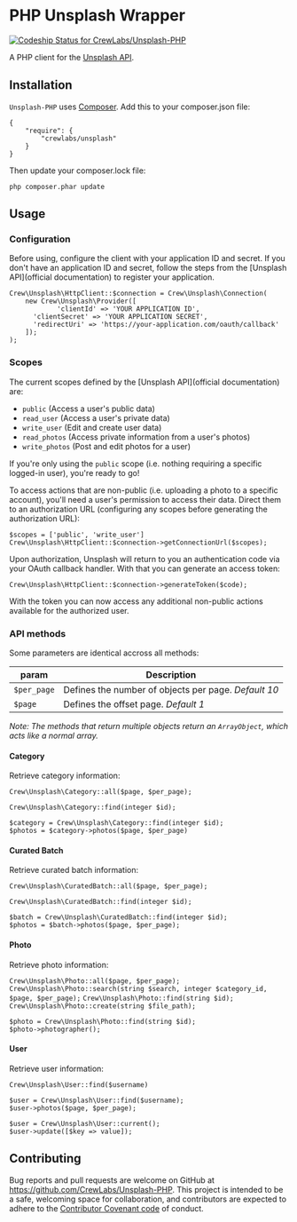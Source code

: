 # PHP Unsplash Wrapper

[ ![Codeship Status for CrewLabs/Unsplash-PHP](https://codeship.com/projects/60048560-0bba-0133-b04d-265ef25499ca/status?branch=master)](https://codeship.com/projects/90915)

A PHP client for the [Unsplash API][official documentation].

## Installation

`Unsplash-PHP` uses [Composer](https://getcomposer.org/). Add this to your composer.json file:

```
{
    "require": {
        "crewlabs/unsplash"
    }
}
```

Then update your composer.lock file:

`php composer.phar update`

## Usage

### Configuration

Before using, configure the client with your application ID and secret. If you don't have an application ID and secret, follow the steps from the [Unsplash API](official documentation) to register your application.

```
Crew\Unsplash\HttpClient::$connection = Crew\Unsplash\Connection(
	new Crew\Unsplash\Provider([
			'clientId' => 'YOUR APPLICATION ID',
      'clientSecret' => 'YOUR APPLICATION SECRET',
      'redirectUri' => 'https://your-application.com/oauth/callback'
	]);
);
```

### Scopes

The current scopes defined by the [Unsplash API](official documentation) are:

- `public` (Access a user's public data)
- `read_user` (Access a user's private data)
- `write_user` (Edit and create user data)
- `read_photos` (Access private information from a user's photos)
- `write_photos` (Post and edit photos for a user)

If you're only using the `public` scope (i.e. nothing requiring a specific logged-in user), you're ready to go!

To access actions that are non-public (i.e. uploading a photo to a specific account), you'll need a user's permission to access their data. Direct them to an authorization URL (configuring any scopes before generating the authorization URL):

```
$scopes = ['public', 'write_user']
Crew\Unsplash\HttpClient::$connection->getConnectionUrl($scopes);
```

Upon authorization, Unsplash will return to you an authentication code via your OAuth
callback handler. With that you can generate an access token:

`Crew\Unsplash\HttpClient::$connection->generateToken($code);`

With the token you can now access any additional non-public actions available for the authorized user.

### API methods

Some parameters are identical accross all methods:

  param     | Description
------------|-----------------------------------------------------
`$per_page` | Defines the number of objects per page. *Default 10*
`$page`     | Defines the offset page. *Default 1*

*Note: The methods that return multiple objects return an `ArrayObject`, which acts like a normal array.*

#### Category

Retrieve category information:

`Crew\Unsplash\Category::all($page, $per_page);`

`Crew\Unsplash\Category::find(integer $id);`

```
$category = Crew\Unsplash\Category::find(integer $id);
$photos = $category->photos($page, $per_page)
```

#### Curated Batch

Retrieve curated batch information:

`Crew\Unsplash\CuratedBatch::all($page, $per_page);`

`Crew\Unsplash\CuratedBatch::find(integer $id);`

```
$batch = Crew\Unsplash\CuratedBatch::find(integer $id);
$photos = $batch->photos($page, $per_page);
```

#### Photo

Retrieve photo information:

`Crew\Unsplash\Photo::all($page, $per_page);`
`Crew\Unsplash\Photo::search(string $search, integer $category_id, $page, $per_page);`
`Crew\Unsplash\Photo::find(string $id);`
`Crew\Unsplash\Photo::create(string $file_path);`

```
$photo = Crew\Unsplash\Photo::find(string $id);
$photo->photographer();
```

#### User

Retrieve user information:

`Crew\Unsplash\User::find($username)`

```
$user = Crew\Unsplash\User::find($username);
$user->photos($page, $per_page);
```

```
$user = Crew\Unsplash\User::current();
$user->update([$key => value]);
```

## Contributing

Bug reports and pull requests are welcome on GitHub at https://github.com/CrewLabs/Unsplash-PHP. This project is intended to be a safe, welcoming space for collaboration, and contributors are expected to adhere to the [Contributor Covenant code](http://contributor-covenant.org/) of conduct.


[official documentation]: https://unsplash.com/documentation
